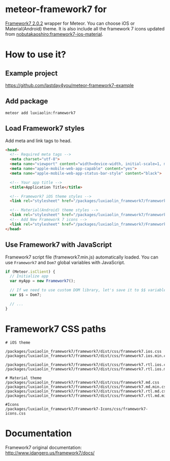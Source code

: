# meteor-framework7 for

<a href="http://www.idangero.us/framework7/">Framework7 2.0.2</a> wrapper for Meteor.
You can choose iOS or Material(Android) theme. It is also include all the framework 7 icons updated from <a href="https://github.com/nobutakaoshiro/meteor-framework7-ios-material">nobutakaoshiro:framework7-ios-material</a>.

# How to use it?

## Example project
<a href="https://github.com/lastday4you/meteor-framework7-example"> https://github.com/lastday4you/meteor-framework7-example </a>

## Add package

```
meteor add luxiaolin:framework7
```

## Load Framework7 styles

Add meta and link tags to head.

```html
<head>
  <!-- Required meta tags -->
  <meta charset="utf-8">
  <meta name="viewport" content="width=device-width, initial-scale=1, maximum-scale=1, minimum-scale=1, user-scalable=no, minimal-ui">
  <meta name="apple-mobile-web-app-capable" content="yes">
  <meta name="apple-mobile-web-app-status-bar-style" content="black">

  <!-- Your app title -->
  <title>Application Title</title>

  <!-- Framework7 iOS theme styles -->
  <link rel="stylesheet" href="/packages/luxiaolin_framework7/framework7/dist/css/framework7.ios.min.css">

  <!-- Material(Android) theme styles -->
  <link rel="stylesheet" href="/packages/luxiaolin_framework7/framework7/dist/css/framework7.md.min.css">
  <!-- Add New Framework 7 icons -->
  <link rel="stylesheet" href="/packages/luxiaolin_framework7/Framework7-Icons/css/framework7-icons.css">
</head>
```

## Use Framework7 with JavaScript

Framework7 script file (framework7.min.js) automatically loaded.
You can use `Framework7` and `Dom7` global variables with JavaScript.

```js
if (Meteor.isClient) {
  // Initialize app
  var myApp = new Framework7();

  // If we need to use custom DOM library, let's save it to $$ variable:
  var $$ = Dom7;

  // ...
}
```

# Framework7 CSS paths

```
# iOS theme

/packages/luxiaolin_framework7/framework7/dist/css/framework7.ios.css
/packages/luxiaolin_framework7/framework7/dist/css/framework7.ios.min.css

/packages/luxiaolin_framework7/framework7/dist/css/framework7.rtl.ios.css
/packages/luxiaolin_framework7/framework7/dist/css/framework7.rtl.ios.min.css

# Material theme
/packages/luxiaolin_framework7/framework7/dist/css/framework7.md.css
/packages/luxiaolin_framework7/framework7/dist/css/framework7.md.min.css
/packages/luxiaolin_framework7/framework7/dist/css/framework7.rtl.md.css
/packages/luxiaolin_framework7/framework7/dist/css/framework7.rtl.md.min.css

#Icons
/packages/luxiaolin_framework7/Framework7-Icons/css/framework7-icons.css
```

# Documentation

Framework7 original documentation:
<a href="http://www.idangero.us/framework7/docs/" target="http://www.idangero.us/framework7/docs/">http://www.idangero.us/framework7/docs/</a>